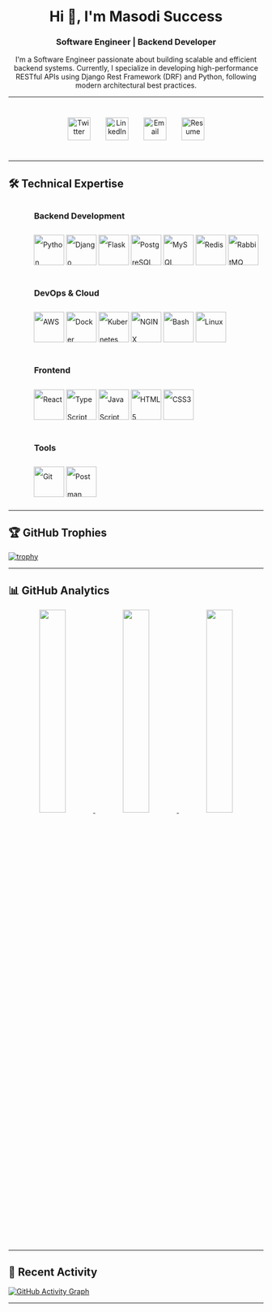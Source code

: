 <div align="center">
  
  <h1 align="center">Hi 👋, I'm Masodi Success</h1>
  <h3 align="center">Software Engineer | Backend Developer</h3>


<p align="center">
  I'm a Software Engineer passionate about building scalable and efficient backend systems. Currently, I specialize in developing high-performance RESTful APIs using Django Rest Framework (DRF) and Python, following modern architectural best practices.
</p>

---

  <div align="center" style="display: flex; gap: 30px; justify-content: center; margin: 40px 0;">
    <a href="https://twitter.com/success_masodi" target="_blank">
      <img src="https://img.shields.io/badge/-Twitter-1DA1F2?style=for-the-badge&logo=twitter&logoColor=white" alt="Twitter" height="45"/>
    </a>
    <a href="https://linkedin.com/in/masodi" target="_blank">
      <img src="https://img.shields.io/badge/-LinkedIn-0A66C2?style=for-the-badge&logo=linkedin&logoColor=white" alt="LinkedIn" height="45"/>
    </a>
    <a href="mailto:suskidee@gmail.com">
      <img src="https://img.shields.io/badge/-Email-D14836?style=for-the-badge&logo=gmail&logoColor=white" alt="Email" height="45"/>
    </a>
    <a href="https://flowcv.com/resume/rsotg8ppmj" target="_blank">
      <img src="https://img.shields.io/badge/-Resume-4285F4?style=for-the-badge&logo=google-drive&logoColor=white" alt="Resume" height="45"/>
    </a>
  </div>
</div>


---

## 🛠️ Technical Expertise

<div align="left" style="padding-left: 10%; line-height: 2.5;">

### **Backend Development**
<p>
  <img src="https://cdn.jsdelivr.net/gh/devicons/devicon/icons/python/python-original-wordmark.svg" width="60" title="Python"/>
  <img src="https://cdn.jsdelivr.net/gh/devicons/devicon/icons/django/django-plain-wordmark.svg" width="60" title="Django"/>
  <img src="https://cdn.jsdelivr.net/gh/devicons/devicon/icons/flask/flask-original-wordmark.svg" width="60" title="Flask"/>
  <img src="https://cdn.jsdelivr.net/gh/devicons/devicon/icons/postgresql/postgresql-original-wordmark.svg" width="60" title="PostgreSQL"/>
  <img src="https://cdn.jsdelivr.net/gh/devicons/devicon/icons/mysql/mysql-original-wordmark.svg" width="60" title="MySQL"/>
  <img src="https://www.vectorlogo.zone/logos/redis/redis-icon.svg" width="60" title="Redis"/>
  <img src="https://www.vectorlogo.zone/logos/rabbitmq/rabbitmq-icon.svg" width="60" title="RabbitMQ"/>
</p>

### **DevOps & Cloud**
<p>
  <img src="https://cdn.jsdelivr.net/gh/devicons/devicon/icons/amazonwebservices/amazonwebservices-original-wordmark.svg" width="60" title="AWS"/>
  <img src="https://cdn.jsdelivr.net/gh/devicons/devicon/icons/docker/docker-original-wordmark.svg" width="60" title="Docker"/>
  <img src="https://cdn.jsdelivr.net/gh/devicons/devicon/icons/kubernetes/kubernetes-plain-wordmark.svg" width="60" title="Kubernetes"/>
  <img src="https://cdn.jsdelivr.net/gh/devicons/devicon/icons/nginx/nginx-original.svg" width="60" title="NGINX"/>
  <img src="https://cdn.jsdelivr.net/gh/devicons/devicon/icons/bash/bash-original.svg" width="60" title="Bash"/>
  <img src="https://cdn.jsdelivr.net/gh/devicons/devicon/icons/linux/linux-original.svg" width="60" title="Linux"/>
</p>

### **Frontend**
<p>
  <img src="https://cdn.jsdelivr.net/gh/devicons/devicon/icons/react/react-original-wordmark.svg" width="60" title="React"/>
  <img src="https://cdn.jsdelivr.net/gh/devicons/devicon/icons/typescript/typescript-original.svg" width="60" title="TypeScript"/>
  <img src="https://cdn.jsdelivr.net/gh/devicons/devicon/icons/javascript/javascript-original.svg" width="60" title="JavaScript"/>
  <img src="https://cdn.jsdelivr.net/gh/devicons/devicon/icons/html5/html5-original-wordmark.svg" width="60" title="HTML5"/>
  <img src="https://cdn.jsdelivr.net/gh/devicons/devicon/icons/css3/css3-original-wordmark.svg" width="60" title="CSS3"/>
</p>

### **Tools**
<p>
  <img src="https://cdn.jsdelivr.net/gh/devicons/devicon/icons/git/git-original-wordmark.svg" width="60" title="Git"/>
  <img src="https://www.vectorlogo.zone/logos/getpostman/getpostman-icon.svg" width="60" title="Postman"/>
</p>

</div>

---

## 🏆 GitHub Trophies
  [![trophy](https://github-profile-trophy.vercel.app/?username=suskidee&theme=onedark&row=1&column=8&margin-w=15&margin-h=15)](https://github.com/ryo-ma/github-profile-trophy)

---

## 📊 GitHub Analytics

<div align="center">
  <a href="https://github.com/successmasodi">
    <img width="32%" src="https://github-readme-stats.vercel.app/api?username=successmasodi&show_icons=true&theme=dark&hide_border=true" />
    <img width="32%" src="https://github-readme-streak-stats.herokuapp.com/?user=successmasodi&theme=dark&hide_border=true" />
    <img width="32%" src="https://github-readme-stats.vercel.app/api/top-langs/?username=successmasodi&layout=compact&theme=dark&hide_border=true" />
  </a>
</div>

---

## 📌 Recent Activity

[![GitHub Activity Graph](https://github-readme-activity-graph.vercel.app/graph?username=successmasodi&theme=react-dark&hide_border=true&area=true)](https://github.com/suskidee)

---
